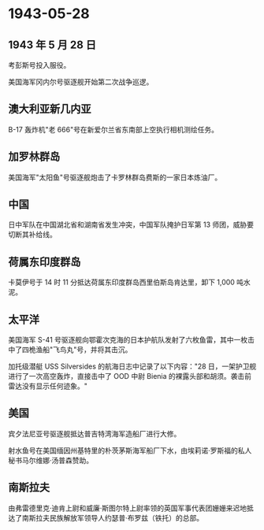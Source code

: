 # 1943-05-28

## 1943 年 5 月 28 日

考彭斯号投入服役。

美国海军冈内尔号驱逐舰开始第二次战争巡逻。

## 澳大利亚新几内亚

B-17 轰炸机"老 666"号在新爱尔兰省东南部上空执行相机测绘任务。

## 加罗林群岛

美国海军"太阳鱼"号驱逐舰炮击了卡罗林群岛费斯的一家日本炼油厂。

## 中国

日中军队在中国湖北省和湖南省发生冲突，中国军队掩护日军第 13
师团，威胁要切断其补给线。

## 荷属东印度群岛

卡莫伊号于 14 时 11 分抵达荷属东印度群岛西里伯斯岛肯达里，卸下 1,000
吨水泥。

## 太平洋

美国海军 S-41
号驱逐舰向鄂霍次克海的日本护航队发射了六枚鱼雷，其中一枚击中了四桅渔船"飞鸟丸"号，并将其击沉。

加托级潜艇 USS Silversides 的航海日志中记录了以下内容："28
日，一架护卫舰进行了一次高空轰炸，直接击中了 OOD 中尉 Bienia
的裸露头部和胡须。袭击前雷达没有显示任何迹象。"

## 美国

宾夕法尼亚号驱逐舰抵达普吉特湾海军造船厂进行大修。

射水鱼号在美国缅因州基特里的朴茨茅斯海军船厂下水，由埃莉诺·罗斯福的私人秘书马尔维娜·汤普森赞助。

## 南斯拉夫

由弗雷德里克·迪肯上尉和威廉·斯图尔特上尉率领的英国军事代表团姗姗来迟地抵达了南斯拉夫民族解放军领导人约瑟普·布罗兹（铁托）的总部。

